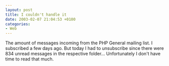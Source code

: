 ```yaml
---
layout: post
title: I couldn't handle it
date: 2003-02-07 21:04:53 +0100
categories:
- Web
---
```

The amount of messages incoming from the PHP General mailing list. I subscribed a few days ago. But today I had to unsubscribe since there were 834 unread messages in the respective folder... Unfortunately I don't have time to read that much.
